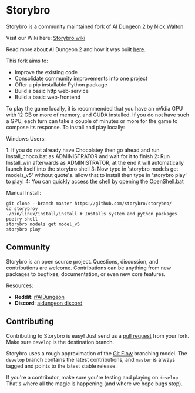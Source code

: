 # Storybro

Storybro is a community maintained fork of [AI Dungeon 2](https://github.com/AIDungeon/AIDungeon) by [Nick Walton](https://github.com/nickwalton).

Visit our Wiki here: [Storybro wiki](https://github.com/storybro/storybro/wiki)

Read more about AI Dungeon 2 and how it was built [here](https://pcc.cs.byu.edu/2019/11/21/ai-dungeon-2-creating-infinitely-generated-text-adventures-with-deep-learning-language-models/).

This fork aims to:
- Improve the existing code
- Consolidate community improvements into one project
- Offer a pip installable Python package
- Build a basic http web-service
- Build a basic web-frontend

To play the game locally, it is recommended that you have an nVidia GPU with 12 GB or more of memory, and CUDA installed. If you do not have such a GPU, each turn can take a couple of minutes or more for the game to compose its response. To install and play locally:

Windows Users:

1: If you do not already have Chocolatey then go ahead and run Install_choco.bat as ADMINISTRATOR and wait for it to finish
2: Run Install_win afterwards as ADMINISTRATOR, at the end it will automatically launch itself into the storybro shell
3: Now type in 'storybro models get models_v5' without quote's. allow that to install then type in 'storybro play' to play!
4: You can quickly access the shell by opening the OpenShell.bat

Manual Install:
```
git clone --branch master https://github.com/storybro/storybro/
cd storybroy
./bin/linux/install/install # Installs system and python packages
poetry shell
storybro models get model_v5
storybro play
```

Community
------------------------

Storybro is an open source project. Questions, discussion, and contributions are welcome. Contributions can be anything from new packages to bugfixes, documentation, or even new core features.

Resources:

* **Reddit**: [r/AIDungeon](https://www.reddit.com/r/AIDungeon/)
* **Discord**: [aidungeon discord](https://discord.gg/Dg8Vcz6)


Contributing
------------------------
Contributing to Storybro is easy! Just send us a [pull request](https://help.github.com/articles/using-pull-requests/) from your fork. Make sure ``develop`` is the destination branch. 

Storybro uses a rough approximation of the [Git Flow](http://nvie.com/posts/a-successful-git-branching-model/) branching model.  The ``develop`` branch contains the latest contributions, and ``master`` is always tagged and points to the latest stable release.

If you're a contributor, make sure you're testing and playing on `develop`. That's where all the magic is happening (and where we hope bugs stop).
